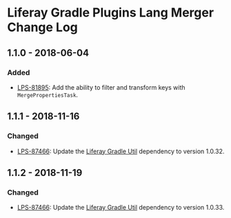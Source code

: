# Liferay Gradle Plugins Lang Merger Change Log

## 1.1.0 - 2018-06-04

### Added
- [LPS-81895]: Add the ability to filter and transform keys with
`MergePropertiesTask`.

## 1.1.1 - 2018-11-16

### Changed
- [LPS-87466]: Update the [Liferay Gradle Util] dependency to version 1.0.32.

## 1.1.2 - 2018-11-19

### Changed
- [LPS-87466]: Update the [Liferay Gradle Util] dependency to version 1.0.33.

[Liferay Gradle Util]: https://github.com/liferay/liferay-portal/tree/master/modules/sdk/gradle-util
[LPS-81895]: https://issues.liferay.com/browse/LPS-81895
[LPS-87466]: https://issues.liferay.com/browse/LPS-87466